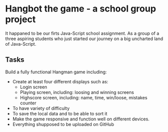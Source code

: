 # Hangbot the game - a school group project

It happaned to be our firts Java-Script school assignment.
As a group of a three aspiring students who just started our journey on a big uncharted land of Java-Script.

## Tasks

Build a fully functional Hangman game including:

-   Create at least four different displays such as:
    -   Login screen
    -   Playing screen, including: loosing and winning screens
    -   Highscore screen, including: name, time, win/loose, mistakes counter
-   To have variety of difficulty
-   To save the local data and to be able to sort it
-   Make the game responsive and function well on different devices.
-   Everything shupposed to be uploaded on GitHub
